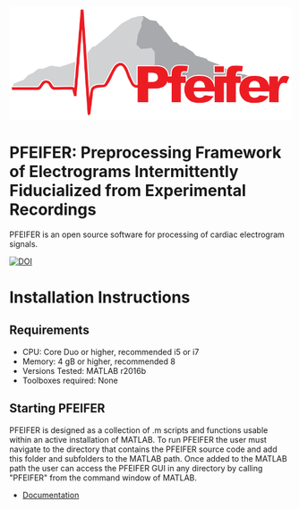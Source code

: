 
![Pfeifer](DOC/Figures/pfeifer_logo.png)

# PFEIFER: Preprocessing Framework of Electrograms Intermittently Fiducialized from Experimental Recordings

PFEIFER is an open source software for processing of cardiac electrogram signals. 

[![DOI](https://zenodo.org/badge/98670022.svg)](https://zenodo.org/badge/latestdoi/98670022)

# Installation Instructions

## Requirements
- CPU: Core Duo or higher, recommended i5 or i7 
- Memory: 4 gB or higher, recommended 8 
- Versions Tested: MATLAB r2016b
- Toolboxes required: None

## Starting PFEIFER 

PFEIFER is designed as a collection of .m scripts and functions usable within an active installation of MATLAB. To run PFEIFER the user must navigate to the directory that contains the PFEIFER source code and add this folder and subfolders to the MATLAB path. Once added to the MATLAB path the user can access the PFEIFER GUI in any directory by calling "PFEIFER" from the command window of MATLAB.



- [Documentation](http://sci.utah.edu/devbuilds/pfeifer_docs/PfeiferDocumentation.pdf)

